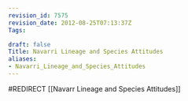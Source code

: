 ```yaml
---
revision_id: 7575
revision_date: 2012-08-25T07:13:37Z
Tags:

draft: false
Title: Navarri Lineage and Species Attitudes
aliases:
- Navarri_Lineage_and_Species_Attitudes
---
```

#REDIRECT [[Navarr Lineage and Species Attitudes]]